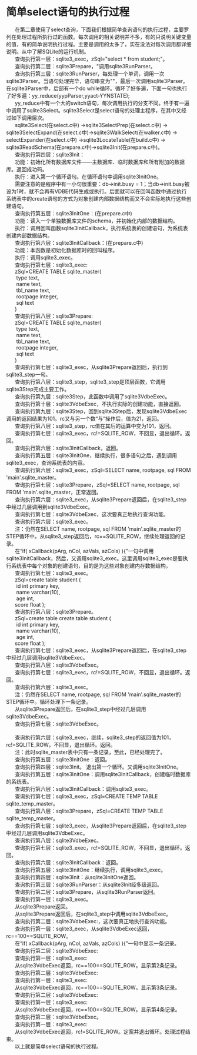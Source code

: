 # 简单select语句的执行过程
&nbsp;&nbsp;&nbsp;&nbsp;&nbsp;&nbsp;在第二章使用了select查询，下面我们根据简单查询语句的执行过程，主要罗列在处理过程所执行过的函数。每次调用的相关说明并不多，有的只说明关键变量的值，有的简单说明执行过程。主要是调用的太多了，实在没法对每次调用都详细说明。从中了解SQLite的运行机制。<br>
&nbsp;&nbsp;&nbsp;&nbsp;&nbsp;&nbsp;查询执行第一层：sqlite3_exec，zSql="select * from student;"。<br>
&nbsp;&nbsp;&nbsp;&nbsp;&nbsp;&nbsp;查询执行第二层：sqlite3Prepare，"调用sqlite3RunParser。<br>
&nbsp;&nbsp;&nbsp;&nbsp;&nbsp;&nbsp;查询执行第三层：sqlite3RunParser，每处理一个单词，调用一次sqlite3Parser。当语句处理完毕，语句串变为""，最后一次调用sqlite3Parser。在sqlite3Parser中，后部有一个do while循环。循环了好多遍，下面一句也执行了好多遍：yy_reduce(yypParser,yyact-YYNSTATE);
<br>
&nbsp;&nbsp;&nbsp;&nbsp;&nbsp;&nbsp;yy_reduce中有一个大的switch语句，每次调用执行的分支不同。终于有一遍中调用了sqlite3Select。sqlite3Select是select语句的处理主程序，在其中又经过如下调用层次。<br>
&nbsp;&nbsp;&nbsp;&nbsp;&nbsp;&nbsp;sqlite3Select(在select.c中) →sqlite3SelectPrep(在select.c中) →
sqlite3SelectExpand(在select.c中)→sqlite3WalkSelect(在walker.c中) →
selectExpander(在select.c中) →sqlite3LocateTable(在build.c中) →
sqlite3ReadSchema(在prepare.c中)→sqlite3Init(在prepare.c中)。<br>
&nbsp;&nbsp;&nbsp;&nbsp;&nbsp;&nbsp;查询执行第四层：sqlite3Init：<br>
&nbsp;&nbsp;&nbsp;&nbsp;&nbsp;&nbsp;功能：初始化所有数据库文件——主数据库、临时数据库和所有附加的数据库。返回成功码。<br>
&nbsp;&nbsp;&nbsp;&nbsp;&nbsp;&nbsp;执行：进入第一个循环语句。在循环语句中调用sqlite3InitOne。<br>
&nbsp;&nbsp;&nbsp;&nbsp;&nbsp;&nbsp;需要注意的是程序中有一小句很重要：db->init.busy = 1；当db->init.busy被设为1时，就不会再有VDBE代码生成或执行。后面就可以在回叫函数中通过执行系统表中的create语句的方式为对象创建内部数据结构而又不会实际地执行这些创建语句。<br>
&nbsp;&nbsp;&nbsp;&nbsp;&nbsp;&nbsp;查询执行第五层：sqlite3InitOne：(在prepare.c中)<br>
&nbsp;&nbsp;&nbsp;&nbsp;&nbsp;&nbsp;功能：读入一个单独数据库文件的schema，并初始化内部的数据结构。<br>
&nbsp;&nbsp;&nbsp;&nbsp;&nbsp;&nbsp;执行：调用回叫函数sqlite3InitCallback，执行系统表的创建语句，为系统表创建内部数据结构。<br>
&nbsp;&nbsp;&nbsp;&nbsp;&nbsp;&nbsp;查询执行第六层：sqlite3InitCallback：(在prepare.c中)<br>
&nbsp;&nbsp;&nbsp;&nbsp;&nbsp;&nbsp;功能：本函数是初始化数据库时的回叫程序。<br>
&nbsp;&nbsp;&nbsp;&nbsp;&nbsp;&nbsp;执行：调用sqlite3_exec。<br>
&nbsp;&nbsp;&nbsp;&nbsp;&nbsp;&nbsp;查询执行第七层：sqlite3_exec:<br>
&nbsp;&nbsp;&nbsp;&nbsp;&nbsp;&nbsp;zSql=CREATE TABLE sqlite_master(<br>
&nbsp;&nbsp;&nbsp;&nbsp;&nbsp;&nbsp;  type text,<br>
&nbsp;&nbsp;&nbsp;&nbsp;&nbsp;&nbsp;  name text,<br>
&nbsp;&nbsp;&nbsp;&nbsp;&nbsp;&nbsp;  tbl_name text,<br>
&nbsp;&nbsp;&nbsp;&nbsp;&nbsp;&nbsp;  rootpage integer,<br>
&nbsp;&nbsp;&nbsp;&nbsp;&nbsp;&nbsp;  sql text<br>
&nbsp;&nbsp;&nbsp;&nbsp;&nbsp;&nbsp;)<br>
&nbsp;&nbsp;&nbsp;&nbsp;&nbsp;&nbsp;查询执行第八层：sqlite3Prepare:<br>
&nbsp;&nbsp;&nbsp;&nbsp;&nbsp;&nbsp;zSql=CREATE TABLE sqlite_master(<br>
&nbsp;&nbsp;&nbsp;&nbsp;&nbsp;&nbsp;  type text,<br>
&nbsp;&nbsp;&nbsp;&nbsp;&nbsp;&nbsp;  name text,<br>
&nbsp;&nbsp;&nbsp;&nbsp;&nbsp;&nbsp;  tbl_name text,<br>
&nbsp;&nbsp;&nbsp;&nbsp;&nbsp;&nbsp;  rootpage integer,<br>
&nbsp;&nbsp;&nbsp;&nbsp;&nbsp;&nbsp;  sql text<br>
&nbsp;&nbsp;&nbsp;&nbsp;&nbsp;&nbsp;)<br>
&nbsp;&nbsp;&nbsp;&nbsp;&nbsp;&nbsp;查询执行第七层：sqlite3_exec，从sqlite3Prepare返回后，执行到sqlite3_step一句。<br>
&nbsp;&nbsp;&nbsp;&nbsp;&nbsp;&nbsp;查询执行第八层：sqlite3_step，sqlite3_step是顶层函数，它调用sqlite3Step完成主要工作。<br>
&nbsp;&nbsp;&nbsp;&nbsp;&nbsp;&nbsp;查询执行第九层：sqlite3Step，此函数中调用了sqlite3VdbeExec。<br>
&nbsp;&nbsp;&nbsp;&nbsp;&nbsp;&nbsp;查询执行第十层：sqlite3VdbeExec，不执行实际的创建功能，直接返回。<br>
&nbsp;&nbsp;&nbsp;&nbsp;&nbsp;&nbsp;查询执行第九层：sqlite3Step，回到sqlite3Step后，发现sqlite3VdbeExec调用的返回结果为101。rc又与另一个数“与”操作后，值为21，返回。<br>
&nbsp;&nbsp;&nbsp;&nbsp;&nbsp;&nbsp;查询执行第八层：sqlite3_step，rc值在其后的运算中变为101，返回。<br>
&nbsp;&nbsp;&nbsp;&nbsp;&nbsp;&nbsp;查询执行第七层：sqlite3_exec，rc!=SQLITE_ROW，不回显，退出循环。返回。<br>
&nbsp;&nbsp;&nbsp;&nbsp;&nbsp;&nbsp;查询执行第六层：sqlite3InitCallback，返回。<br>
&nbsp;&nbsp;&nbsp;&nbsp;&nbsp;&nbsp;查询执行第五层：sqlite3InitOne，继续执行，很多语句之后，遇到调用sqlite3_exec，查询系统表的内容。<br>
&nbsp;&nbsp;&nbsp;&nbsp;&nbsp;&nbsp;查询执行第六层：sqlite3_exec，zSql=SELECT name, rootpage, sql FROM 'main'.sqlite_master。<br>
&nbsp;&nbsp;&nbsp;&nbsp;&nbsp;&nbsp;查询执行第七层：sqlite3Prepare，zSql=SELECT name, rootpage, sql FROM 'main'.sqlite_master，正常返回。<br>
&nbsp;&nbsp;&nbsp;&nbsp;&nbsp;&nbsp;查询执行第六层：sqlite3_exec，从sqlite3Prepare返回后，在sqlite3_step中经过几层调用到sqlite3VdbeExec。<br>
&nbsp;&nbsp;&nbsp;&nbsp;&nbsp;&nbsp;查询执行第七层：sqlite3VdbeExec，这次要真正地执行查询功能。<br>
&nbsp;&nbsp;&nbsp;&nbsp;&nbsp;&nbsp;查询执行第六层：sqlite3_exec。<br>
&nbsp;&nbsp;&nbsp;&nbsp;&nbsp;&nbsp;注：仍然在SELECT name, rootpage, sql FROM 'main'.sqlite_master的STEP循环中。从sqlite3_step返回后，rc==SQLITE_ROW，继续处理返回的记录。<br>
&nbsp;&nbsp;&nbsp;&nbsp;&nbsp;&nbsp;在“if( xCallback(pArg, nCol, azVals, azCols) ){”一句中调用sqlite3InitCallback，然后，又调用sqlite3_exec。这里调用sqlite3_exec是要执行系统表中每个对象的创建语句，目的是为这些对象创建内存数据结构。<br>
&nbsp;&nbsp;&nbsp;&nbsp;&nbsp;&nbsp;查询执行第七层：sqlite3_exec。<br>
&nbsp;&nbsp;&nbsp;&nbsp;&nbsp;&nbsp;zSql=create table student (<br>
&nbsp;&nbsp;&nbsp;&nbsp;&nbsp;&nbsp;    id int primary key,<br>
&nbsp;&nbsp;&nbsp;&nbsp;&nbsp;&nbsp;    name varchar(10),<br>
&nbsp;&nbsp;&nbsp;&nbsp;&nbsp;&nbsp;    age int,<br>
&nbsp;&nbsp;&nbsp;&nbsp;&nbsp;&nbsp;score float );<br>
&nbsp;&nbsp;&nbsp;&nbsp;&nbsp;&nbsp;查询执行第八层：sqlite3Prepare。<br>
&nbsp;&nbsp;&nbsp;&nbsp;&nbsp;&nbsp;zSql=create table create table student (<br>
&nbsp;&nbsp;&nbsp;&nbsp;&nbsp;&nbsp;    id int primary key,<br>
&nbsp;&nbsp;&nbsp;&nbsp;&nbsp;&nbsp;    name varchar(10),<br>
&nbsp;&nbsp;&nbsp;&nbsp;&nbsp;&nbsp;    age int,<br>
&nbsp;&nbsp;&nbsp;&nbsp;&nbsp;&nbsp;score float );<br>
&nbsp;&nbsp;&nbsp;&nbsp;&nbsp;&nbsp;查询执行第七层：sqlite3_exec，从sqlite3Prepare返回后，在sqlite3_step中经过几层调用sqlite3VdbeExec。<br>
&nbsp;&nbsp;&nbsp;&nbsp;&nbsp;&nbsp;查询执行第八层：sqlite3VdbeExec。<br>
&nbsp;&nbsp;&nbsp;&nbsp;&nbsp;&nbsp;查询执行第七层：sqlite3_exec，rc!=SQLITE_ROW，不回显，退出循环。返回。<br>
&nbsp;&nbsp;&nbsp;&nbsp;&nbsp;&nbsp;查询执行第六层：sqlite3_exec。<br>
&nbsp;&nbsp;&nbsp;&nbsp;&nbsp;&nbsp;注：仍然在SELECT name, rootpage, sql FROM 'main'.sqlite_master的STEP循环中。循环处理下一条记录。<br>
&nbsp;&nbsp;&nbsp;&nbsp;&nbsp;&nbsp;从sqlite3Prepare返回后，在sqlite3_step中经过几层调用sqlite3VdbeExec。<br>
&nbsp;&nbsp;&nbsp;&nbsp;&nbsp;&nbsp;查询执行第七层：sqlite3VdbeExec。<br><br>
&nbsp;&nbsp;&nbsp;&nbsp;&nbsp;&nbsp;查询执行第六层：sqlite3_exec，继续，sqlite3_step的返回值为101，rc!=SQLITE_ROW，不回显，退出循环。返回。<br>
&nbsp;&nbsp;&nbsp;&nbsp;&nbsp;&nbsp;注：此时sqlite_master表中只有一条记录，至此，已经处理完了。<br>
&nbsp;&nbsp;&nbsp;&nbsp;&nbsp;&nbsp;查询执行第五层：sqlite3InitOne：返回。<br>
&nbsp;&nbsp;&nbsp;&nbsp;&nbsp;&nbsp;查询执行第四层：sqlite3Init。
退出第一个循环。又调用sqlite3InitOne。<br>
&nbsp;&nbsp;&nbsp;&nbsp;&nbsp;&nbsp;查询执行第五层：sqlite3InitOne：调用sqlite3InitCallback，创建临时数据库的系统表。<br>
&nbsp;&nbsp;&nbsp;&nbsp;&nbsp;&nbsp;查询执行第六层：sqlite3InitCallback：调用sqlite3_exec。<br>
&nbsp;&nbsp;&nbsp;&nbsp;&nbsp;&nbsp;查询执行第七层：sqlite3_exec，zSql=CREATE TEMP TABLE sqlite_temp_master。<br>
&nbsp;&nbsp;&nbsp;&nbsp;&nbsp;&nbsp;查询执行第八层：sqlite3Prepare，zSql=CREATE TEMP TABLE sqlite_temp_master。<br>
&nbsp;&nbsp;&nbsp;&nbsp;&nbsp;&nbsp;查询执行第七层：sqlite3_exec，从sqlite3Prepare返回后，在sqlite3_step中经过几层调用sqlite3VdbeExec。<br>
&nbsp;&nbsp;&nbsp;&nbsp;&nbsp;&nbsp;查询执行第八层：sqlite3VdbeExec。<br>
&nbsp;&nbsp;&nbsp;&nbsp;&nbsp;&nbsp;查询执行第七层：sqlite3_exec，rc!=SQLITE_ROW，不回显，退出循环。返回。<br>
&nbsp;&nbsp;&nbsp;&nbsp;&nbsp;&nbsp;查询执行第六层：sqlite3InitCallback：返回。<br>
&nbsp;&nbsp;&nbsp;&nbsp;&nbsp;&nbsp;查询执行第五层：sqlite3InitOne：继续执行，调用sqlite3_exec。<br>
&nbsp;&nbsp;&nbsp;&nbsp;&nbsp;&nbsp;查询执行第四层：sqlite3Init：从sqlite3InitOne返回。<br>
&nbsp;&nbsp;&nbsp;&nbsp;&nbsp;&nbsp;查询执行第三层：sqlite3RunParser：从sqlite3Init经多级返回。<br>
&nbsp;&nbsp;&nbsp;&nbsp;&nbsp;&nbsp;查询执行第二层：sqlite3Prepare，从sqlite3RunParser返回。<br>
&nbsp;&nbsp;&nbsp;&nbsp;&nbsp;&nbsp;查询执行第一层：sqlite3_exec。<br>
&nbsp;&nbsp;&nbsp;&nbsp;&nbsp;&nbsp;从sqlite3Prepare返回。<br>
&nbsp;&nbsp;&nbsp;&nbsp;&nbsp;&nbsp;从sqlite3Prepare返回后，在sqlite3_step中调用sqlite3VdbeExec。<br>
&nbsp;&nbsp;&nbsp;&nbsp;&nbsp;&nbsp;查询执行第二层：sqlite3VdbeExec:，这次要真正地执行查询功能。<br>
&nbsp;&nbsp;&nbsp;&nbsp;&nbsp;&nbsp;查询执行第一层：sqlite3_exec，从sqlite3VdbeExec返回，rc==100==SQLITE_ROW。<br>
&nbsp;&nbsp;&nbsp;&nbsp;&nbsp;&nbsp;在“if( xCallback(pArg, nCol, azVals, azCols) ){”一句中显示一条记录。<br>
&nbsp;&nbsp;&nbsp;&nbsp;&nbsp;&nbsp;查询执行第二层：sqlite3VdbeExec:<br>
&nbsp;&nbsp;&nbsp;&nbsp;&nbsp;&nbsp;查询执行第一层：sqlite3_exec:<br>
&nbsp;&nbsp;&nbsp;&nbsp;&nbsp;&nbsp;从sqlite3VdbeExec返回，rc==100==SQLITE_ROW。显示第2条记录。<br>
&nbsp;&nbsp;&nbsp;&nbsp;&nbsp;&nbsp;查询执行第二层：sqlite3VdbeExec:<br>
&nbsp;&nbsp;&nbsp;&nbsp;&nbsp;&nbsp;查询执行第一层：sqlite3_exec:<br>
&nbsp;&nbsp;&nbsp;&nbsp;&nbsp;&nbsp;从sqlite3VdbeExec返回，rc==100==SQLITE_ROW。显示第3条记录。<br>
&nbsp;&nbsp;&nbsp;&nbsp;&nbsp;&nbsp;查询执行第二层：sqlite3VdbeExec:<br>
&nbsp;&nbsp;&nbsp;&nbsp;&nbsp;&nbsp;查询执行第一层：sqlite3_exec:<br>
&nbsp;&nbsp;&nbsp;&nbsp;&nbsp;&nbsp;从sqlite3VdbeExec返回，rc==100==SQLITE_ROW。显示第4条记录。<br>
&nbsp;&nbsp;&nbsp;&nbsp;&nbsp;&nbsp;查询执行第二层：sqlite3VdbeExec。<br>
&nbsp;&nbsp;&nbsp;&nbsp;&nbsp;&nbsp;查询执行第一层：sqlite3_exec:<br>
&nbsp;&nbsp;&nbsp;&nbsp;&nbsp;&nbsp;从sqlite3VdbeExec返回，rc!=SQLITE_ROW。定案并退出循环。处理过程结束。<br>
&nbsp;&nbsp;&nbsp;&nbsp;&nbsp;&nbsp;以上就是简单select语句的执行过程。

